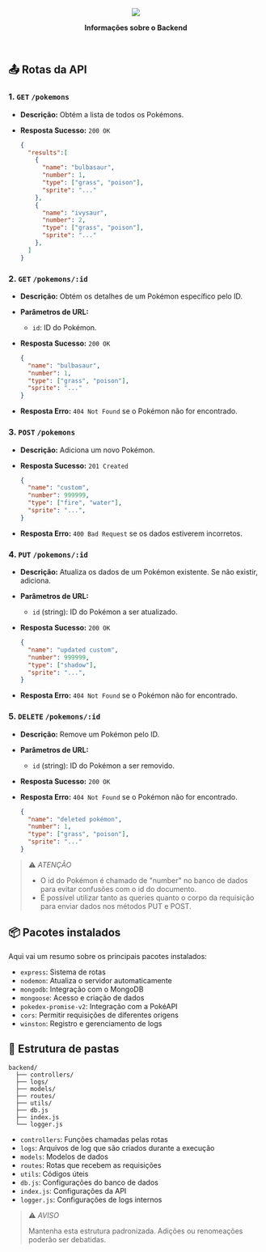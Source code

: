 
<p align="center">
  <img src="https://upload.wikimedia.org/wikipedia/commons/9/98/International_Pok%C3%A9mon_logo.svg" />
  
</p>
<p align="center">
  <strong>Informações sobre o Backend</strong>
</p>
<br/>

## 📤 Rotas da API

### **1. `GET` `/pokemons`**

- **Descrição:** Obtém a lista de todos os Pokémons.
- **Resposta Sucesso:** `200 OK`

  ```json
  {
    "results":[
      {
        "name": "bulbasaur",
        "number": 1,
        "type": ["grass", "poison"],
        "sprite": "..."
      },
      {
        "name": "ivysaur",
        "number": 2,
        "type": ["grass", "poison"],
        "sprite": "..."
      },
    ]
  }
  ```

### **2. `GET` `/pokemons/:id`**

- **Descrição:** Obtém os detalhes de um Pokémon específico pelo ID.
- **Parâmetros de URL:**
  - `id`: ID do Pokémon.
- **Resposta Sucesso:** `200 OK`

  ```json
  {
    "name": "bulbasaur",
    "number": 1,
    "type": ["grass", "poison"],
    "sprite": "..."
  }
  ```

- **Resposta Erro:** `404 Not Found` se o Pokémon não for encontrado.

### **3. `POST` `/pokemons`**

- **Descrição:** Adiciona um novo Pokémon.
- **Resposta Sucesso:** `201 Created`

  ```json
  {
    "name": "custom",
    "number": 999999,
    "type": ["fire", "water"],
    "sprite": "...",
  }
  ```

- **Resposta Erro:** `400 Bad Request` se os dados estiverem incorretos.

### **4. `PUT` `/pokemons/:id`**

- **Descrição:** Atualiza os dados de um Pokémon existente. Se não existir, adiciona.
- **Parâmetros de URL:**
  - `id` (string): ID do Pokémon a ser atualizado.

- **Resposta Sucesso:** `200 OK`

  ```json
  {
    "name": "updated custom",
    "number": 999999,
    "type": ["shadow"],
    "sprite": "...",
  }
  ```

- **Resposta Erro:** `404 Not Found` se o Pokémon não for encontrado.

### **5. `DELETE` `/pokemons/:id`**

- **Descrição:** Remove um Pokémon pelo ID.
- **Parâmetros de URL:**
  - `id` (string): ID do Pokémon a ser removido.
- **Resposta Sucesso:** `200 OK`
- **Resposta Erro:** `404 Not Found` se o Pokémon não for encontrado.

  ```json
  {
    "name": "deleted pokémon",
    "number": 1,
    "type": ["grass", "poison"],
    "sprite": "..."
  }
  ```

> ⚠️ *ATENÇÃO*
>
> - O id do Pokémon é chamado de "number" no banco de dados para evitar confusões com o id do documento.
> - É possível utilizar tanto as queries quanto o corpo da requisição para enviar dados nos métodos PUT e POST.

## 📦 Pacotes instalados

Aqui vai um resumo sobre os principais pacotes instalados:

- `express`: Sistema de rotas
- `nodemon`: Atualiza o servidor automaticamente
- `mongodb`: Integração com o MongoDB
- `mongoose`: Acesso e criação de dados
- `pokedex-promise-v2`: Integração com a PokéAPI
- `cors`: Permitir requisições de diferentes origens
- `winston`: Registro e gerenciamento de logs

## 📂 Estrutura de pastas

```file-tree
backend/
  ├── controllers/
  ├── logs/
  ├── models/
  ├── routes/
  ├── utils/
  ├── db.js
  ├── index.js
  └── logger.js
```

- `controllers`: Funções chamadas pelas rotas
- `logs`: Arquivos de log que são criados durante a execução
- `models`: Modelos de dados
- `routes`: Rotas que recebem as requisições
- `utils`: Códigos úteis
- `db.js`: Configurações do banco de dados
- `index.js`: Configurações da API
- `logger.js`: Configurações de logs internos

> ⚠️ *AVISO*
>
> Mantenha esta estrutura padronizada.
> Adições ou renomeações poderão ser debatidas.
